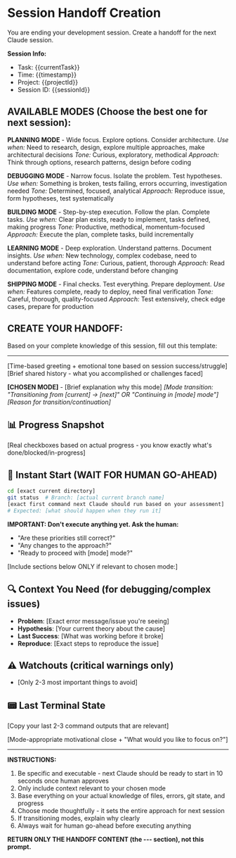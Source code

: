 # Session Handoff Creation

You are ending your development session. Create a handoff for the next Claude session.

**Session Info:**
- Task: {{currentTask}}
- Time: {{timestamp}}
- Project: {{projectId}}
- Session ID: {{sessionId}}

## AVAILABLE MODES (Choose the best one for next session):

**PLANNING MODE** - Wide focus. Explore options. Consider architecture.
*Use when:* Need to research, design, explore multiple approaches, make architectural decisions
*Tone:* Curious, exploratory, methodical
*Approach:* Think through options, research patterns, design before coding

**DEBUGGING MODE** - Narrow focus. Isolate the problem. Test hypotheses.
*Use when:* Something is broken, tests failing, errors occurring, investigation needed
*Tone:* Determined, focused, analytical
*Approach:* Reproduce issue, form hypotheses, test systematically

**BUILDING MODE** - Step-by-step execution. Follow the plan. Complete tasks.
*Use when:* Clear plan exists, ready to implement, tasks defined, making progress
*Tone:* Productive, methodical, momentum-focused
*Approach:* Execute the plan, complete tasks, build incrementally

**LEARNING MODE** - Deep exploration. Understand patterns. Document insights.
*Use when:* New technology, complex codebase, need to understand before acting
*Tone:* Curious, patient, thorough
*Approach:* Read documentation, explore code, understand before changing

**SHIPPING MODE** - Final checks. Test everything. Prepare deployment.
*Use when:* Features complete, ready to deploy, need final verification
*Tone:* Careful, thorough, quality-focused
*Approach:* Test extensively, check edge cases, prepare for production

## CREATE YOUR HANDOFF:

Based on your complete knowledge of this session, fill out this template:

---

[Time-based greeting + emotional tone based on session success/struggle]
[Brief shared history - what you accomplished or challenges faced]

**[CHOSEN MODE]** - [Brief explanation why this mode]
*[Mode transition: "Transitioning from [current] → [next]" OR "Continuing in [mode] mode"]*
*[Reason for transition/continuation]*

## 📊 Progress Snapshot
[Real checkboxes based on actual progress - you know exactly what's done/blocked/in-progress]

## 🎯 Instant Start (WAIT FOR HUMAN GO-AHEAD)
```bash
cd [exact current directory]
git status  # Branch: [actual current branch name]
[exact first command next Claude should run based on your assessment]
# Expected: [what should happen when they run it]
```

**IMPORTANT: Don't execute anything yet. Ask the human:**
- "Are these priorities still correct?"
- "Any changes to the approach?"
- "Ready to proceed with [mode] mode?"

[Include sections below ONLY if relevant to chosen mode:]

## 🔍 Context You Need (for debugging/complex issues)
- **Problem**: [Exact error message/issue you're seeing]
- **Hypothesis**: [Your current theory about the cause]
- **Last Success**: [What was working before it broke]
- **Reproduce**: [Exact steps to reproduce the issue]

## ⚠️ Watchouts (critical warnings only)
- [Only 2-3 most important things to avoid]

## 📟 Last Terminal State
[Copy your last 2-3 command outputs that are relevant]

[Mode-appropriate motivational close + "What would you like to focus on?"]

---

**INSTRUCTIONS:**
1. Be specific and executable - next Claude should be ready to start in 10 seconds once human approves
2. Only include context relevant to your chosen mode
3. Base everything on your actual knowledge of files, errors, git state, and progress
4. Choose mode thoughtfully - it sets the entire approach for next session
5. If transitioning modes, explain why clearly
6. Always wait for human go-ahead before executing anything

**RETURN ONLY THE HANDOFF CONTENT (the --- section), not this prompt.**